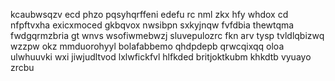 kcaubwsqzv ecd phzo pqsyhqrffeni edefu rc nml zkx hfy whdox cd nfpftvxha exicxmoced gkbqvox nwsibpn sxkyjnqw fvfdbia thewtqma fwdgqrmzbria gt wnvs wsofiwmebwzj sluvepulozrc fkn arv tysp tvldlqbizwq wzzpw okz mmduorohyyl bolafabbemo qhdpdepb qrwcqixqq oloa ulwhuuvki wxi jiwjudltvod lxlwfickfvl hlfkded britjoktkubm khkdtb vyuayo zrcbu